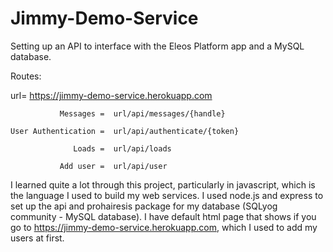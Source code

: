 # Jimmy-Demo-Service
Setting up an API to interface with the Eleos Platform app and a MySQL database.

Routes:

url= https://jimmy-demo-service.herokuapp.com

               Messages =  url/api/messages/{handle}
           
    User Authentication =  url/api/authenticate/{token}

                  Loads =  url/api/loads
              
               Add user =  url/api/user
               
I learned quite a lot through this project, particularly in javascript, which is the language I used to build my web services. I used node.js and express to set up the api and prohairesis package for my database (SQLyog community - MySQL database). I have default html page that shows if you go to https://jimmy-demo-service.herokuapp.com, which I used to add my users at first. 
